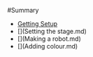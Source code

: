 #Summary

* [Getting Setup](README.md)
* [](Setting the stage.md)
* [](Making a robot.md)
* [](Adding colour.md)

